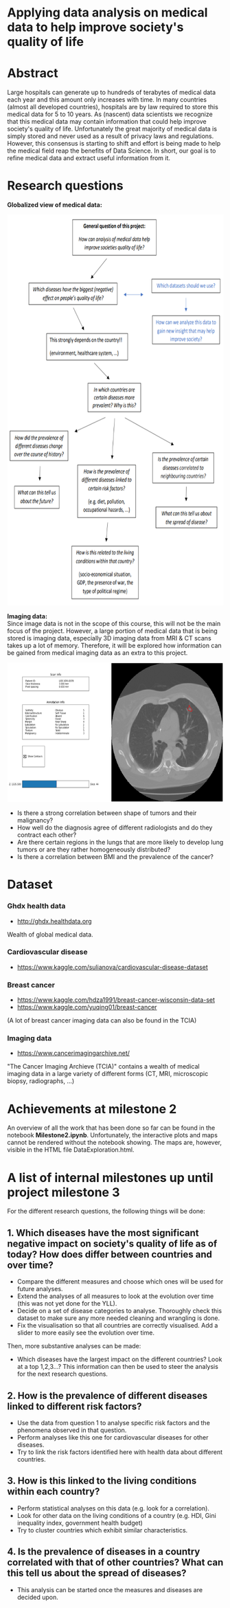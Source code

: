 # Applying data analysis on medical data to help improve society's quality of life

# Abstract
Large hospitals can generate up to hundreds of terabytes of medical data each year and this amount only increases with time.
In many countries (almost all developed countries), hospitals are by law required to store this medical data for 5 to 10 years.
As (nascent) data scientists we recognize that this medical data may contain information that could help improve society's quality of life. Unfortunately the great majority of medical data is simply stored and never used as a result of privacy laws and regulations. However, this consensus is starting to shift and effort is being made to help the medical field reap the benefits of Data Science.
In short, our goal is to refine medical data and extract useful information from it.

# Research questions

**Globalized view of medical data:**

<p align="center">
<img src="https://github.com/Senneschal/Data_Science_Alliance/blob/master/Images/scheme.png" alt="alt text" width="700" height="910"></p>

**Imaging data:** <br>
Since image data is not in the scope of this course, this will not be the main focus of the project. However, a large portion of medical data that is being stored is imaging data, especially 3D imaging data from MRI & CT scans takes up a lot of memory.  Therefore, it will be explored how information can be gained from medical imaging data as an extra to this project.

<p align="center">
<img src="https://github.com/Senneschal/Data_Science_Alliance/blob/master/Images/ctscan.png" alt="alt text" width=650" height="325">
</p>

* Is there a strong correlation between shape of tumors and their malignancy?
* How well do the diagnosis agree of different radiologists and do they contract each other?
* Are there certain regions in the lungs that are more likely to develop lung tumors or are they rather homogeneously distributed?
* Is there a correlation between BMI and the prevalence of the cancer?


# Dataset

### Ghdx health data 
* http://ghdx.healthdata.org

Wealth of global medical data.

### Cardiovascular disease
* https://www.kaggle.com/sulianova/cardiovascular-disease-dataset

### Breast cancer
* https://www.kaggle.com/hdza1991/breast-cancer-wisconsin-data-set
* https://www.kaggle.com/yuqing01/breast-cancer

(A lot of breast cancer imaging data can also be found in the TCIA)

### Imaging data
* https://www.cancerimagingarchive.net/

"The Cancer Imaging Archieve (TCIA)" contains a wealth of medical imaging data in a large variety of different forms (CT, MRI, microscopic biopsy, radiographs, ...)

# Achievements at milestone 2
An overview of all the work that has been done so far can be found in the notebook **Milestone2.ipynb**. Unfortunately, the interactive plots and maps cannot be rendered without the notebook showing. The maps are, however, visible in the HTML file DataExploration.html.

# A list of internal milestones up until project milestone 3
For the different research questions, the following things will be done:

## 1. Which diseases have the most significant negative impact on society's quality of life as of today? How does differ between countries and over time?
* Compare the different measures and choose which ones will be used for future analyses.
* Extend the analyses of all measures to look at the evolution over time (this was not yet done for the YLL).
* Decide on a set of disease categories to analyse. Thoroughly check this dataset to make sure any more needed cleaning and wrangling is done.
* Fix the visualisation so that all countries are correctly visualised. Add a slider to more easily see the evolution over time.

Then, more substantive analyses can be made:
* Which diseases have the largest impact on the different countries? Look at a top 1,2,3...? This information can then be used to steer the analysis for the next research questions.

## 2. How is the prevalence of different diseases linked to different risk factors?
* Use the data from question 1 to analyse specific risk factors and the phenomena observed in that question.
* Perform analyses like this one for cardiovascular diseases for other diseases.
* Try to link the risk factors identified here with health data about different countries.

## 3. How is this linked to the living conditions within each country?
* Perform statistical analyses on this data (e.g. look for a correlation).
* Look for other data on the living conditions of a country (e.g. HDI, Gini inequality index, government health budget)
* Try to cluster countries which exhibit similar characteristics.

## 4. Is the prevalence of diseases in a country correlated with that of other countries? What can this tell us about the spread of diseases?
* This analysis can be started once the measures and diseases are decided upon.
